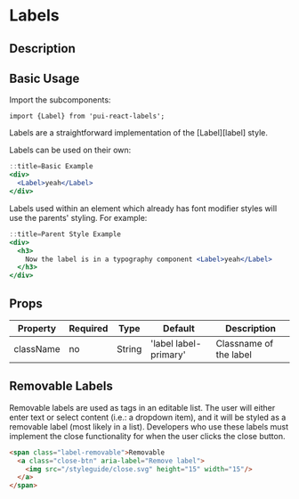 # Labels

## Description

## Basic Usage

Import the subcomponents:

```
import {Label} from 'pui-react-labels';
```

Labels are a straightforward implementation of the [Label][label] style.

Labels can be used on their own:

```jsx
::title=Basic Example
<div>
  <Label>yeah</Label>
</div>
```

Labels used within an element which already has font modifier styles will use
the parents' styling. For example:

```jsx
::title=Parent Style Example
<div>
  <h3>
    Now the label is in a typography component <Label>yeah</Label>
  </h3>
</div>
```

## Props

Property | Required | Type | Default | Description
---------|----------|------|---------|------------
className | no | String | 'label label-primary' | Classname of the label

## Removable Labels

Removable labels are used as tags in an editable list. The user will either enter text or select content (i.e.: a dropdown item), and it will be styled as a removable label (most likely in a list). Developers who use these labels must implement the close functionality for when the user clicks the close button.

```html
<span class="label-removable">Removable
  <a class="close-btn" aria-label="Remove label">
    <img src="/styleguide/close.svg" height="15" width="15"/>
  </a>
</span>
```